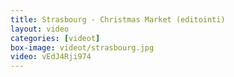 ```yaml
---
title: Strasbourg - Christmas Market (editointi)
layout: video
categories: [videot]
box-image: videot/strasbourg.jpg
video: vEdJ4Rji974
---
```

